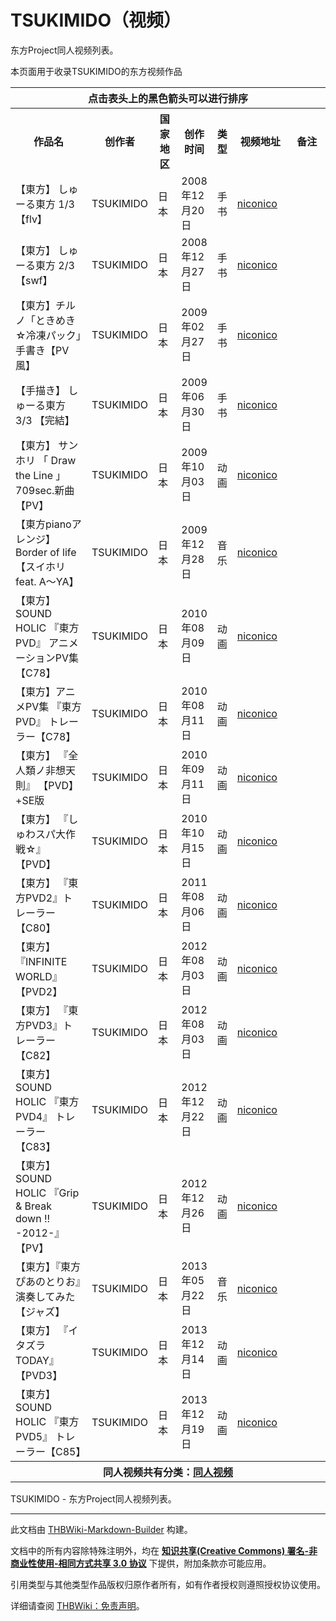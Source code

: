 # TSUKIMIDO（视频）

<!-- source html: G:\repos\THBWiki-Markdown-Builder\THBWikiMarkdown\Temp\main\6\6a\ns0%3ATSUKIMIDO%EF%BC%88%E8%A7%86%E9%A2%91%EF%BC%89.html -->

东方Project同人视频列表。

  
本页面用于收录TSUKIMIDO的东方视频作品
  


<table>

<tbody><tr>
<th colspan="7" align="center">点击表头上的黑色箭头可以进行排序
</th></tr>
<tr>
<th style="width: 27%">作品名
</th>
<th style="width: 14%">创作者
</th>
<th style="width: 8%">国家地区
</th>
<th style="width: 11%">创作时间
</th>
<th style="width: 6%">类型
</th>
<th style="width: 19%" class="unsortable">视频地址
</th>
<th style="width: 15%" class="unsortable">备注
</th></tr>
<tr>
<td>【東方】 しゅーる東方 1/3 【flv】</td>
<td>TSUKIMIDO</td>
<td>日本</td>
<td>2008年12月20日</td>
<td>手书</td>
<td><a rel="nofollow" class="external text" href="http://www.nicovideo.jp/watch/sm5610131">niconico</a></td>
<td>
</td></tr>
<tr>
<td>【東方】 しゅーる東方 2/3 【swf】</td>
<td>TSUKIMIDO</td>
<td>日本</td>
<td>2008年12月27日</td>
<td>手书</td>
<td><a rel="nofollow" class="external text" href="http://www.nicovideo.jp/watch/nm5681215">niconico</a></td>
<td>
</td></tr>
<tr>
<td>【東方】チルノ「ときめき☆冷凍パック」手書き【PV風】</td>
<td>TSUKIMIDO</td>
<td>日本</td>
<td>2009年02月27日</td>
<td>手书</td>
<td><a rel="nofollow" class="external text" href="http://www.nicovideo.jp/watch/sm6282416">niconico</a></td>
<td>
</td></tr>
<tr>
<td>【手描き】 しゅーる東方 3/3 【完結】</td>
<td>TSUKIMIDO</td>
<td>日本</td>
<td>2009年06月30日</td>
<td>手书</td>
<td><a rel="nofollow" class="external text" href="http://www.nicovideo.jp/watch/sm7498439">niconico</a></td>
<td>
</td></tr>
<tr>
<td>【東方】 サンホリ 「 Draw the Line 」 709sec.新曲 【PV】</td>
<td>TSUKIMIDO</td>
<td>日本</td>
<td>2009年10月03日</td>
<td>动画</td>
<td><a rel="nofollow" class="external text" href="http://www.nicovideo.jp/watch/sm8410991">niconico</a></td>
<td>
</td></tr>
<tr>
<td>【東方pianoアレンジ】　Border of life　【スイホリ feat. A～YA】</td>
<td>TSUKIMIDO</td>
<td>日本</td>
<td>2009年12月28日</td>
<td>音乐</td>
<td><a rel="nofollow" class="external text" href="http://www.nicovideo.jp/watch/sm9224664">niconico</a></td>
<td>
</td></tr>
<tr>
<td>【東方】SOUND HOLIC 『東方PVD』 アニメーションPV集【C78】</td>
<td>TSUKIMIDO</td>
<td>日本</td>
<td>2010年08月09日</td>
<td>动画</td>
<td><a rel="nofollow" class="external text" href="http://www.nicovideo.jp/watch/sm11690859">niconico</a></td>
<td>
</td></tr>
<tr>
<td>【東方】アニメPV集 『東方PVD』 トレーラー【C78】</td>
<td>TSUKIMIDO</td>
<td>日本</td>
<td>2010年08月11日</td>
<td>动画</td>
<td><a rel="nofollow" class="external text" href="http://www.nicovideo.jp/watch/sm11717230">niconico</a></td>
<td>
</td></tr>
<tr>
<td>【東方】 『全人類ノ非想天則』 【PVD】 +SE版</td>
<td>TSUKIMIDO</td>
<td>日本</td>
<td>2010年09月11日</td>
<td>动画</td>
<td><a rel="nofollow" class="external text" href="http://www.nicovideo.jp/watch/sm12073539">niconico</a></td>
<td>
</td></tr>
<tr>
<td>【東方】 『しゅわスパ大作戦☆』 【PVD】</td>
<td>TSUKIMIDO</td>
<td>日本</td>
<td>2010年10月15日</td>
<td>动画</td>
<td><a rel="nofollow" class="external text" href="http://www.nicovideo.jp/watch/sm12437080">niconico</a></td>
<td>
</td></tr>
<tr>
<td>【東方】 『東方PVD2』トレーラー 【C80】</td>
<td>TSUKIMIDO</td>
<td>日本</td>
<td>2011年08月06日</td>
<td>动画</td>
<td><a rel="nofollow" class="external text" href="http://www.nicovideo.jp/watch/sm15230176">niconico</a></td>
<td>
</td></tr>
<tr>
<td>【東方】 『INFINITE WORLD』 【PVD2】</td>
<td>TSUKIMIDO</td>
<td>日本</td>
<td>2012年08月03日</td>
<td>动画</td>
<td><a rel="nofollow" class="external text" href="http://www.nicovideo.jp/watch/sm18517595">niconico</a></td>
<td>
</td></tr>
<tr>
<td>【東方】 『東方PVD3』トレーラー 【C82】</td>
<td>TSUKIMIDO</td>
<td>日本</td>
<td>2012年08月03日</td>
<td>动画</td>
<td><a rel="nofollow" class="external text" href="http://www.nicovideo.jp/watch/sm18517480">niconico</a></td>
<td>
</td></tr>
<tr>
<td>【東方】SOUND　HOLIC 『東方PVD4』 トレーラー 【C83】</td>
<td>TSUKIMIDO</td>
<td>日本</td>
<td>2012年12月22日</td>
<td>动画</td>
<td><a rel="nofollow" class="external text" href="http://www.nicovideo.jp/watch/sm19637969">niconico</a></td>
<td>
</td></tr>
<tr>
<td>【東方】 SOUND HOLIC 『Grip &amp; Break down&#160;!! -2012-』 【PV】</td>
<td>TSUKIMIDO</td>
<td>日本</td>
<td>2012年12月26日</td>
<td>动画</td>
<td><a rel="nofollow" class="external text" href="http://www.nicovideo.jp/watch/sm19671462">niconico</a></td>
<td>
</td></tr>
<tr>
<td>【東方】『東方ぴあのとりお』演奏してみた【ジャズ】</td>
<td>TSUKIMIDO</td>
<td>日本</td>
<td>2013年05月22日</td>
<td>音乐</td>
<td><a rel="nofollow" class="external text" href="http://www.nicovideo.jp/watch/sm20932013">niconico</a></td>
<td>
</td></tr>
<tr>
<td>【東方】 『イタズラTODAY』 【PVD3】</td>
<td>TSUKIMIDO</td>
<td>日本</td>
<td>2013年12月14日</td>
<td>动画</td>
<td><a rel="nofollow" class="external text" href="http://www.nicovideo.jp/watch/sm22451897">niconico</a></td>
<td>
</td></tr>
<tr>
<td>【東方】SOUND HOLIC 『東方PVD5』 トレーラー【C85】</td>
<td>TSUKIMIDO</td>
<td>日本</td>
<td>2013年12月19日</td>
<td>动画</td>
<td><a rel="nofollow" class="external text" href="http://www.nicovideo.jp/watch/sm22480105">niconico</a></td>
<td>
</td></tr>
<tr>
<th colspan="7" align="center"><b>同人视频共有分类：<a href="./分类-同人视频.md" title="分类:同人视频">同人视频</a></b>
</th></tr></tbody></table>


TSUKIMIDO - 东方Project同人视频列表。




---

此文档由 [THBWiki-Markdown-Builder](https://github.com/Delsin-Yu/THBWiki-Markdown-Builder) 构建。

文档中的所有内容除特殊注明外，均在 [**知识共享(Creative Commons) 署名-非商业性使用-相同方式共享 3.0 协议**](https://creativecommons.org/licenses/by-sa/3.0/deed.zh-hans) 下提供，附加条款亦可能应用。

引用类型与其他类型作品版权归原作者所有，如有作者授权则遵照授权协议使用。

详细请查阅 [THBWiki：免责声明](https://thbwiki.cc/THBWiki:%E5%85%8D%E8%B4%A3%E5%A3%B0%E6%98%8E)。

